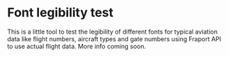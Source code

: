 # Font legibility test

This is a little tool to test the legibility of different fonts for typical aviation data like flight numbers, aircraft types and gate numbers using Fraport API to use actual flight data. More info coming soon.